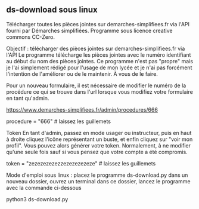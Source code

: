 ## ds-download sous linux
Télécharger toutes les pièces jointes sur demarches-simplifiees.fr via l'API fourni par Démarches simplifiées. 
Programme sous licence creative commons CC-Zero.    


Objectif : télécharger des pièces jointes sur demarches-simplifiees.fr via l'API
Le programme télécharge les pièces jointes avec le numéro identifiant au début
du nom des pièces jointes.
Ce programme n'est pas "propre" mais je l'ai simplement rédigé pour l'usage de
mon lycée et je n'ai pas forcément l'intention de l'améliorer ou de le maintenir. 
À vous de le faire.

Pour un nouveau formulaire, il est nécessaire de modifier
le numéro de la procédure ce qui se trouve dans l'url
lorsque vous modifiez votre formulaire en tant qu'admin.

https://www.demarches-simplifiees.fr/admin/procedures/666

procedure = "666"                     # laissez les guillemets

Token
En tant d'admin, passez en mode usager ou instructeur, puis
en haut à droite cliquez l'icône représentant un buste, et enfin
cliquez sur "voir mon profil". Vous pouvez alors générer votre
token. Normalement, à ne modifier qu'une seule fois sauf si vous
pensez que votre compte a été compromis.

token = "zezezezezezzezezezezeze"      # laissez les guillemets

Mode d'emploi sous linux : placez le programme ds-download.py dans un nouveau 
dossier, ouvrez un terminal dans ce dossier, lancez le programme avec la commande
ci-dessous    

python3 ds-download.py
